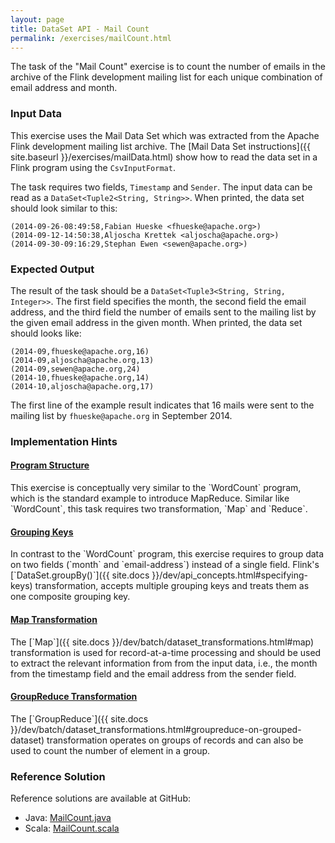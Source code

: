 ```yaml
---
layout: page
title: DataSet API - Mail Count
permalink: /exercises/mailCount.html
---
```


The task of the "Mail Count" exercise is to count the number of emails in the archive of the Flink development mailing list for each unique combination of email address and month.

### Input Data

This exercise uses the Mail Data Set which was extracted from the Apache Flink development mailing list archive. The [Mail Data Set instructions]({{ site.baseurl }}/exercises/mailData.html) show how to read the data set in a Flink program using the `CsvInputFormat`.

The task requires two fields, `Timestamp` and `Sender`. The input data can be read as a `DataSet<Tuple2<String, String>>`. When printed, the data set should look similar to this:

~~~
(2014-09-26-08:49:58,Fabian Hueske <fhueske@apache.org>)
(2014-09-12-14:50:38,Aljoscha Krettek <aljoscha@apache.org>)
(2014-09-30-09:16:29,Stephan Ewen <sewen@apache.org>)
~~~

### Expected Output

The result of the task should be a `DataSet<Tuple3<String, String, Integer>>`. The first field specifies the month, the second field the email address, and the third field the number of emails sent to the mailing list by the given email address in the given month. When printed, the data set should looks like:

~~~
(2014-09,fhueske@apache.org,16)
(2014-09,aljoscha@apache.org,13)
(2014-09,sewen@apache.org,24)
(2014-10,fhueske@apache.org,14)
(2014-10,aljoscha@apache.org,17)
~~~

The first line of the example result indicates that 16 mails were sent to the mailing list by `fhueske@apache.org` in September 2014.

### Implementation Hints

<div class="panel-group" id="accordion" role="tablist" aria-multiselectable="true">
  <div class="panel panel-default">
    <div class="panel-heading" role="tab" id="headingOne">
      <h4 class="panel-title">
        <a class="collapsed" role="button" data-toggle="collapse" data-parent="#accordion" href="#collapseOne" aria-expanded="false" aria-controls="collapseOne">
          Program Structure
        </a>
      </h4>
    </div>
    <div id="collapseOne" class="panel-collapse collapse" role="tabpanel" aria-labelledby="headingOne">
      <div class="panel-body" markdown="span">
        This exercise is conceptually very similar to the `WordCount` program, which is the standard example to introduce MapReduce. Similar like `WordCount`, this task requires two transformation, `Map` and `Reduce`.
      </div>
    </div>
  </div>
  <div class="panel panel-default">
    <div class="panel-heading" role="tab" id="headingTwo">
      <h4 class="panel-title">
        <a class="collapsed" role="button" data-toggle="collapse" data-parent="#accordion" href="#collapseTwo" aria-expanded="false" aria-controls="collapseTwo">
          Grouping Keys
        </a>
      </h4>
    </div>
    <div id="collapseTwo" class="panel-collapse collapse" role="tabpanel" aria-labelledby="headingTwo">
      <div class="panel-body" markdown="span">
        In contrast to the `WordCount` program, this exercise requires to group data on two fields (`month` and `email-address`) instead of a single field. Flink's [`DataSet.groupBy()`]({{ site.docs }}/dev/api_concepts.html#specifying-keys) transformation, accepts multiple grouping keys and treats them as one composite grouping key.
      </div>
    </div>
  </div>
  <div class="panel panel-default">
    <div class="panel-heading" role="tab" id="headingThree">
      <h4 class="panel-title">
        <a class="collapsed" role="button" data-toggle="collapse" data-parent="#accordion" href="#collapseThree" aria-expanded="false" aria-controls="collapseThree">
          Map Transformation
        </a>
      </h4>
    </div>
    <div id="collapseThree" class="panel-collapse collapse" role="tabpanel" aria-labelledby="headingThree">
      <div class="panel-body" markdown="span">
        The [`Map`]({{ site.docs }}/dev/batch/dataset_transformations.html#map) transformation is used for record-at-a-time processing and should be used to extract the relevant information from from the input data, i.e., the month from the timestamp field and the email address from the sender field.
      </div>
    </div>
  </div>
  <div class="panel panel-default">
    <div class="panel-heading" role="tab" id="headingFour">
      <h4 class="panel-title">
        <a class="collapsed" role="button" data-toggle="collapse" data-parent="#accordion" href="#collapseFour" aria-expanded="false" aria-controls="collapseFour">
          GroupReduce Transformation
        </a>
      </h4>
    </div>
    <div id="collapseFour" class="panel-collapse collapse" role="tabpanel" aria-labelledby="headingFour">
      <div class="panel-body" markdown="span">
        The [`GroupReduce`]({{ site.docs }}/dev/batch/dataset_transformations.html#groupreduce-on-grouped-dataset) transformation operates on groups of records and can also be used to count the number of element in a group.
      </div>
    </div>
  </div>
</div>

### Reference Solution

Reference solutions are available at GitHub:

- Java: [MailCount.java](https://github.com/dataArtisans/flink-training-exercises/blob/master/src/main/java/com/dataartisans/flinktraining/exercises/dataset_java/mail_count/MailCount.java)
- Scala: [MailCount.scala](https://github.com/dataArtisans/flink-training-exercises/blob/master/src/main/scala/com/dataartisans/flinktraining/exercises/dataset_scala/mail_count/MailCount.scala)
